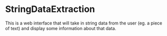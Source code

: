 # StringDataExtraction
This is a web interface that will take in string data from the user (eg. a piece of text) and display some information about that data.
